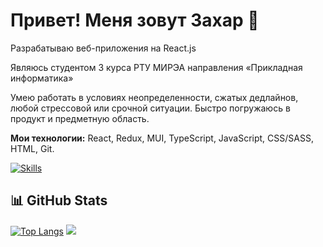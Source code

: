 # Привет! Меня зовут Захар 👋  

Разрабатываю веб-приложения на React.js 

Являюсь студентом 3 курса РТУ МИРЭА направления «Прикладная информатика»

Умею работать в условиях неопределенности, сжатых дедлайнов, любой стрессовой  или срочной ситуации. Быстро погружаюсь в продукт и предметную область.

**Мои технологии:** React, Redux, MUI, TypeScript, JavaScript, CSS/SASS, HTML, Git.

[![Skills](https://skillicons.dev/icons?i=react,redux,ts,js,css,sass,html,vite,git)](https://skillicons.dev)

## 📊 GitHub Stats

[![Top Langs](https://github-readme-stats.vercel.app/api/top-langs/?username=zlv131)](https://github.com/anuraghazra/github-readme-stats)
![](https://github-profile-summary-cards.vercel.app/api/cards/productive-time?username=daniilshat&theme=solarized_dark)
